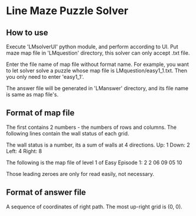 # Line Maze Puzzle Solver

## How to use
Execute 'LMsolverUI' python module, and perform according to UI.
Put maze map file in 'LMquestion' directory, this solver can only accept .txt file.

Enter the file name of map file without format name.
For example, you want to let solver solve a puzzle whose map file is LMquestion/easy1_1.txt.
Then you only need to enter 'easy1_1'.

The answer file will be generated in 'LManswer' directory, and its file name is same as map file's.

## Format of map file
The first contains 2 numbers - the numbers of rows and columns.
The following lines contain the wall status of each grid.

The wall status is a number, its a sum of walls at 4 directions.
Up: 1
Down: 2
Left: 4
Right: 8

The following is the map file of level 1 of Easy Episode 1:
2 2
06 09
05 10

Those leading zeroes are only for read easily, not necessary.

## Format of answer file
A sequence of coordinates of right path.
The most up-right grid is (0, 0).